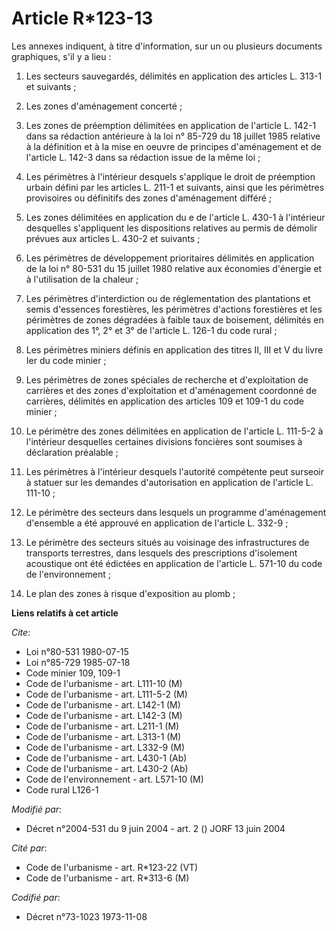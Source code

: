 # Article R*123-13

Les annexes indiquent, à titre d'information, sur un ou plusieurs documents graphiques, s'il y a lieu :

1. Les secteurs sauvegardés, délimités en application des articles L. 313-1 et suivants ;

2. Les zones d'aménagement concerté ;

3. Les zones de préemption délimitées en application de l'article L. 142-1 dans sa rédaction antérieure à la loi n° 85-729 du
18 juillet 1985 relative à la définition et à la mise en oeuvre de principes d'aménagement et de l'article L. 142-3 dans sa
rédaction issue de la même loi ;

4. Les périmètres à l'intérieur desquels s'applique le droit de préemption urbain défini par les articles L. 211-1 et
suivants, ainsi que les périmètres provisoires ou définitifs des zones d'aménagement différé ;

5. Les zones délimitées en application du e de l'article L. 430-1 à l'intérieur desquelles s'appliquent les dispositions
relatives au permis de démolir prévues aux articles L. 430-2 et suivants ;

6. Les périmètres de développement prioritaires délimités en application de la loi n° 80-531 du 15 juillet 1980 relative aux
économies d'énergie et à l'utilisation de la chaleur ;

7. Les périmètres d'interdiction ou de réglementation des plantations et semis d'essences forestières, les périmètres
d'actions forestières et les périmètres de zones dégradées à faible taux de boisement, délimités en application des 1°, 2° et
3° de l'article L. 126-1 du code rural ;

8. Les périmètres miniers définis en application des titres II, III et V du livre Ier du code minier ;

9. Les périmètres de zones spéciales de recherche et d'exploitation de carrières et des zones d'exploitation et d'aménagement
coordonné de carrières, délimités en application des articles 109 et 109-1 du code minier ;

10. Le périmètre des zones délimitées en application de l'article L. 111-5-2 à l'intérieur desquelles certaines divisions
foncières sont soumises à déclaration préalable ;

11. Les périmètres à l'intérieur desquels l'autorité compétente peut surseoir à statuer sur les demandes d'autorisation en
application de l'article L. 111-10 ;

12. Le périmètre des secteurs dans lesquels un programme d'aménagement d'ensemble a été approuvé en application de l'article
L. 332-9 ;

13. Le périmètre des secteurs situés au voisinage des infrastructures de transports terrestres, dans lesquels des
prescriptions d'isolement acoustique ont été édictées en application de l'article L. 571-10 du code de l'environnement ;

14. Le plan des zones à risque d'exposition au plomb ;

**Liens relatifs à cet article**

_Cite_:

  - Loi n°80-531 1980-07-15
  - Loi n°85-729 1985-07-18
  - Code minier 109, 109-1
  - Code de l'urbanisme - art. L111-10 (M)
  - Code de l'urbanisme - art. L111-5-2 (M)
  - Code de l'urbanisme - art. L142-1 (M)
  - Code de l'urbanisme - art. L142-3 (M)
  - Code de l'urbanisme - art. L211-1 (M)
  - Code de l'urbanisme - art. L313-1 (M)
  - Code de l'urbanisme - art. L332-9 (M)
  - Code de l'urbanisme - art. L430-1 (Ab)
  - Code de l'urbanisme - art. L430-2 (Ab)
  - Code de l'environnement - art. L571-10 (M)
  - Code rural L126-1

_Modifié par_:

  - Décret n°2004-531 du 9 juin 2004 - art. 2 () JORF 13 juin 2004

_Cité par_:

  - Code de l'urbanisme - art. R*123-22 (VT)
  - Code de l'urbanisme - art. R*313-6 (M)

_Codifié par_:

  - Décret n°73-1023 1973-11-08
